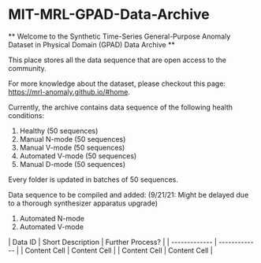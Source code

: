 # MIT-MRL-GPAD-Data-Archive

** Welcome to the Synthetic Time-Series General-Purpose Anomaly Dataset in Physical Domain (GPAD) Data Archive **

This place stores all the data sequence that are open access to the community.

For more knowledge about the dataset, please checkout this page: https://mrl-anomaly.github.io/#home.

Currently, the archive contains data sequence of the following health conditions:
1. Healthy (50 sequences)
2. Manual N-mode (50 sequences) 
3. Manual V-mode (50 sequences)
4. Automated V-mode (50 sequences)
5. Manual D-mode (50 sequences)

Every folder is updated in batches of 50 sequences. 

Data sequence to be compiled and added: (9/21/21: Might be delayed due to a thorough synthesizer apparatus upgrade)
1. Automated N-mode
2. Automated V-mode


| Data ID  | Short Description | Further Process? |
| ------------- | ------------- |
| Content Cell  | Content Cell  |
| Content Cell  | Content Cell  |
